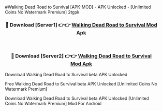 #Walking Dead Road to Survival [APK-MOD] - APK Unlocked - [Unlimited Coins No Watermark Premium] 2tgpk



<div align="center">

<h3>🔴 Download [Server1] 👉👉 <a href="https://momento.my/?title=Walking_Dead_Road_to_Survival">Walking Dead Road to Survival Mod Apk</a></h3><br>

<h3>🔴 Download [Server2] 👉👉 <a href="https://momento.my/?title=Walking_Dead_Road_to_Survival">Walking Dead Road to Survival Mod Apk</a></h3>
</div>



Download Walking Dead Road to Survival beta APK Unlocked

Free Walking Dead Road to Survival beta APK Unlocked [Unlimited Coins No Watermark Premium]

Download Walking Dead Road to Survival beta APK Unlocked [Unlimited Coins No Watermark Premium] Mod For Android
